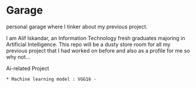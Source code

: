 # Garage
personal garage where I tinker about my previous project.

I am Alif Iskandar, an Information Technology fresh graduates majoring in Artificial Intelligence. This repo will be a dusty store room for all my previous project that I had worked on before and also as a profile for me so why not...

  Ai-related Project
  
    * Machine learning model : VGG16 - 
